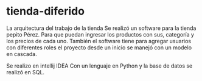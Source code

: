 # tienda-diferido

La arquitectura del trabajo de la tienda
Se realizó un software para la tienda pepito Pérez. Para que puedan ingresar los productos con sus, categoría y los precios de cada uno. También el software tiene para agregar usuarios con diferentes roles 
el proyecto desde un inicio se manejó con un modelo en cascada.

Se realizo en intellij IDEA Con un lenguaje en Python y la base de datos se realizó en SQL.


